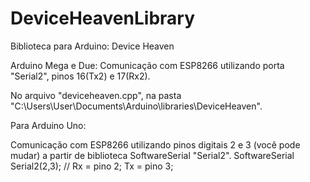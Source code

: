 # DeviceHeavenLibrary
Biblioteca para Arduino: Device Heaven

Arduino Mega e Due:
Comunicação com ESP8266 utilizando porta "Serial2", pinos 16(Tx2) e 17(Rx2).

No arquivo "deviceheaven.cpp", na pasta "C:\Users\User\Documents\Arduino\libraries\DeviceHeaven".

Para Arduino Uno:

Comunicação com ESP8266 utilizando pinos digitais 2 e 3 (você pode mudar) a partir de biblioteca SoftwareSerial "Serial2".
SoftwareSerial Serial2(2,3);  // Rx = pino 2; Tx = pino 3;
